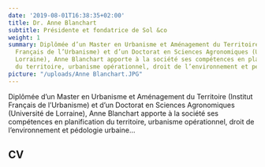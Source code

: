 ```yaml
---
date: '2019-08-01T16:38:35+02:00'
title: Dr. Anne Blanchart
subtitle: Présidente et fondatrice de Sol &co
weight: 1
summary: Diplômée d’un Master en Urbanisme et Aménagement du Territoire (Institut
  Français de l’Urbanisme) et d’un Doctorat en Sciences Agronomiques (Université de
  Lorraine), Anne Blanchart apporte à la société ses compétences en planification
  du territoire, urbanisme opérationnel, droit de l’environnement et pédologie urbaine…
picture: "/uploads/Anne Blanchart.JPG"
---
```

Diplômée d’un Master en Urbanisme et Aménagement du Territoire (Institut Français de l’Urbanisme) et d’un Doctorat en Sciences Agronomiques (Université de Lorraine), Anne Blanchart apporte à la société ses compétences en planification du territoire, urbanisme opérationnel, droit de l’environnement et pédologie urbaine…

## CV